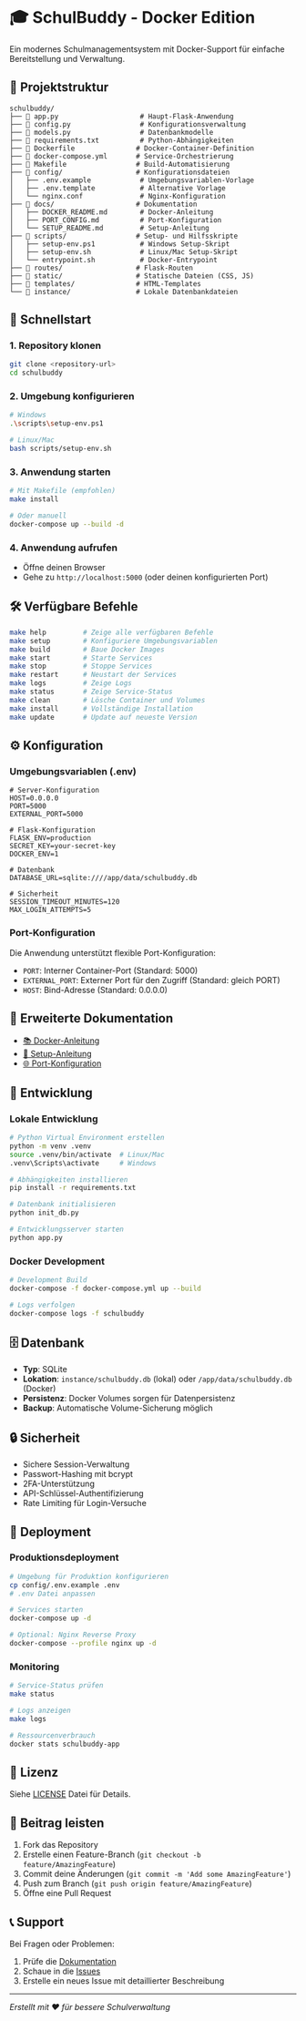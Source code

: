 # 🎓 SchulBuddy - Docker Edition

Ein modernes Schulmanagementsystem mit Docker-Support für einfache Bereitstellung und Verwaltung.

## 📁 Projektstruktur

```
schulbuddy/
├── 📄 app.py                    # Haupt-Flask-Anwendung
├── 📄 config.py                 # Konfigurationsverwaltung
├── 📄 models.py                 # Datenbankmodelle
├── 📄 requirements.txt          # Python-Abhängigkeiten
├── 🐳 Dockerfile               # Docker-Container-Definition
├── 🐳 docker-compose.yml       # Service-Orchestrierung
├── 📄 Makefile                 # Build-Automatisierung
├── 📁 config/                  # Konfigurationsdateien
│   ├── .env.example            # Umgebungsvariablen-Vorlage
│   ├── .env.template           # Alternative Vorlage
│   └── nginx.conf              # Nginx-Konfiguration
├── 📁 docs/                    # Dokumentation
│   ├── DOCKER_README.md        # Docker-Anleitung
│   ├── PORT_CONFIG.md          # Port-Konfiguration
│   └── SETUP_README.md         # Setup-Anleitung
├── 📁 scripts/                 # Setup- und Hilfsskripte
│   ├── setup-env.ps1           # Windows Setup-Skript
│   ├── setup-env.sh            # Linux/Mac Setup-Skript
│   └── entrypoint.sh           # Docker-Entrypoint
├── 📁 routes/                  # Flask-Routen
├── 📁 static/                  # Statische Dateien (CSS, JS)
├── 📁 templates/               # HTML-Templates
└── 📁 instance/                # Lokale Datenbankdateien
```

## 🚀 Schnellstart

### 1. Repository klonen
```bash
git clone <repository-url>
cd schulbuddy
```

### 2. Umgebung konfigurieren
```bash
# Windows
.\scripts\setup-env.ps1

# Linux/Mac
bash scripts/setup-env.sh
```

### 3. Anwendung starten
```bash
# Mit Makefile (empfohlen)
make install

# Oder manuell
docker-compose up --build -d
```

### 4. Anwendung aufrufen
- Öffne deinen Browser
- Gehe zu `http://localhost:5000` (oder deinen konfigurierten Port)

## 🛠️ Verfügbare Befehle

```bash
make help         # Zeige alle verfügbaren Befehle
make setup        # Konfiguriere Umgebungsvariablen
make build        # Baue Docker Images
make start        # Starte Services
make stop         # Stoppe Services
make restart      # Neustart der Services
make logs         # Zeige Logs
make status       # Zeige Service-Status
make clean        # Lösche Container und Volumes
make install      # Vollständige Installation
make update       # Update auf neueste Version
```

## ⚙️ Konfiguration

### Umgebungsvariablen (.env)

```env
# Server-Konfiguration
HOST=0.0.0.0
PORT=5000
EXTERNAL_PORT=5000

# Flask-Konfiguration
FLASK_ENV=production
SECRET_KEY=your-secret-key
DOCKER_ENV=1

# Datenbank
DATABASE_URL=sqlite:////app/data/schulbuddy.db

# Sicherheit
SESSION_TIMEOUT_MINUTES=120
MAX_LOGIN_ATTEMPTS=5
```

### Port-Konfiguration

Die Anwendung unterstützt flexible Port-Konfiguration:

- `PORT`: Interner Container-Port (Standard: 5000)
- `EXTERNAL_PORT`: Externer Port für den Zugriff (Standard: gleich PORT)
- `HOST`: Bind-Adresse (Standard: 0.0.0.0)

## 📖 Erweiterte Dokumentation

- [📚 Docker-Anleitung](docs/DOCKER_README.md)
- [🔧 Setup-Anleitung](docs/SETUP_README.md)
- [🌐 Port-Konfiguration](docs/PORT_CONFIG.md)

## 🔧 Entwicklung

### Lokale Entwicklung
```bash
# Python Virtual Environment erstellen
python -m venv .venv
source .venv/bin/activate  # Linux/Mac
.venv\Scripts\activate     # Windows

# Abhängigkeiten installieren
pip install -r requirements.txt

# Datenbank initialisieren
python init_db.py

# Entwicklungsserver starten
python app.py
```

### Docker Development
```bash
# Development Build
docker-compose -f docker-compose.yml up --build

# Logs verfolgen
docker-compose logs -f schulbuddy
```

## 🗄️ Datenbank

- **Typ**: SQLite
- **Lokation**: `instance/schulbuddy.db` (lokal) oder `/app/data/schulbuddy.db` (Docker)
- **Persistenz**: Docker Volumes sorgen für Datenpersistenz
- **Backup**: Automatische Volume-Sicherung möglich

## 🔒 Sicherheit

- Sichere Session-Verwaltung
- Passwort-Hashing mit bcrypt
- 2FA-Unterstützung
- API-Schlüssel-Authentifizierung
- Rate Limiting für Login-Versuche

## 🚀 Deployment

### Produktionsdeployment
```bash
# Umgebung für Produktion konfigurieren
cp config/.env.example .env
# .env Datei anpassen

# Services starten
docker-compose up -d

# Optional: Nginx Reverse Proxy
docker-compose --profile nginx up -d
```

### Monitoring
```bash
# Service-Status prüfen
make status

# Logs anzeigen
make logs

# Ressourcenverbrauch
docker stats schulbuddy-app
```

## 📝 Lizenz

Siehe [LICENSE](LICENSE) Datei für Details.

## 🤝 Beitrag leisten

1. Fork das Repository
2. Erstelle einen Feature-Branch (`git checkout -b feature/AmazingFeature`)
3. Commit deine Änderungen (`git commit -m 'Add some AmazingFeature'`)
4. Push zum Branch (`git push origin feature/AmazingFeature`)
5. Öffne eine Pull Request

## 📞 Support

Bei Fragen oder Problemen:

1. Prüfe die [Dokumentation](docs/)
2. Schaue in die [Issues](../../issues)
3. Erstelle ein neues Issue mit detaillierter Beschreibung

---

*Erstellt mit ❤️ für bessere Schulverwaltung*
